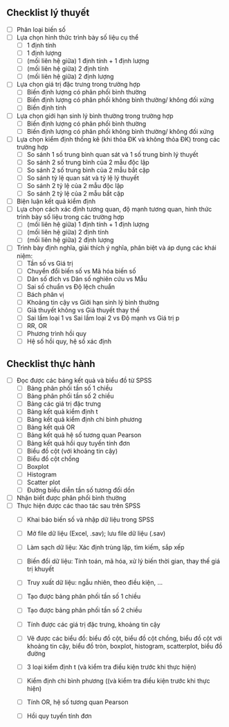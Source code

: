 ## Checklist lý thuyết

- [ ] Phân loại biến số
- [ ] Lựa chọn hình thức trình bày số liệu cụ thể
  - [ ] 1 định tính
  - [ ] 1 định lượng
  - [ ] (mối liên hệ giữa) 1 định tính + 1 định lượng 
  - [ ] (mối liên hệ giữa) 2 định tính
  - [ ] (mối liên hệ giữa) 2 định lượng
- [ ] Lựa chọn giá trị đặc trưng trong trường hợp
  - [ ] Biến định lượng có phân phối bình thường
  - [ ] Biến định lượng có phân phối không bình thường/ không đối xứng
  - [ ] Biến định tính
- [ ] Lựa chọn giới hạn sinh lý bình thường trong trường hợp
  - [ ] Biến định lượng có phân phối bình thường
  - [ ] Biến định lượng có phân phối không bình thường/ không đối xứng
- [ ] Lựa chọn kiểm định thống kê (khi thỏa ĐK và không thỏa ĐK) trong các trường hợp
  - [ ] So sánh 1 số trung bình quan sát và 1 số trung bình lý thuyết
  - [ ] So sánh 2 số trung bình của 2 mẫu độc lập
  - [ ] So sánh 2 số trung bình của 2 mẫu bắt cặp
  - [ ] So sánh tỷ lệ quan sát và tỷ lệ lý thuyết
  - [ ] So sánh 2 tỷ lệ của 2 mẫu độc lập
  - [ ] So sánh 2 tỷ lệ của 2 mẫu bắt cặp
- [ ] Biện luận kết quả kiểm định 
- [ ] Lựa chọn cách xác định tương quan, độ mạnh tương quan, hình thức trình bày số liệu trong các trường hợp
  - [ ] (mối liên hệ giữa) 1 định tính + 1 định lượng 
  - [ ] (mối liên hệ giữa) 2 định tính
  - [ ] (mối liên hệ giữa) 2 định lượng 
- [ ] Trình bày định nghĩa, giải thích ý nghĩa, phân biệt và áp dụng các khái niệm:
  - [ ] Tần số vs Giá trị
  - [ ] Chuyển đổi biến số vs Mã hóa biến số
  - [ ] Dân số đich vs Dân số nghiên cứu vs Mẫu
  - [ ] Sai số chuẩn vs Độ lệch chuẩn
  - [ ] Bách phân vị
  - [ ] Khoảng tin cậy vs Giới hạn sinh lý bình thường
  - [ ] Giả thuyết không vs Giả thuyết thay thế
  - [ ] Sai lầm loại 1 vs Sai lầm loại 2 vs Độ mạnh vs Giá trị p
  - [ ] RR, OR
  - [ ] Phương trình hồi quy
  - [ ] Hệ số hồi quy, hệ số xác định

## Checklist thực hành

- [ ] Đọc được các bảng kết quả và biểu đồ từ SPSS
  - [ ] Bảng phân phối tần số 1 chiều
  - [ ] Bảng phân phối tần số 2 chiều
  - [ ] Bảng các giá trị đặc trưng
  - [ ] Bảng kết quả kiểm định t
  - [ ] Bảng kết quả kiểm định chi bình phương
  - [ ] Bảng kết quả OR
  - [ ] Bảng kết quả hệ số tương quan Pearson
  - [ ] Bảng kết quả hồi quy tuyến tính đơn
  - [ ] Biểu đồ cột (với khoảng tin cậy)
  - [ ] Biểu đồ cột chồng
  - [ ] Boxplot
  - [ ] Histogram
  - [ ] Scatter plot
  - [ ] Đường biểu diễn tần số tương đối dồn
- [ ] Nhận biết được phân phối bình thường
- [ ] Thực hiện được các thao tác sau trên SPSS
  - [ ] Khai báo biến số và nhập dữ liệu trong SPSS
  - [ ] Mở file dữ liệu (Excel, .sav); lưu file dữ liệu (.sav)
  - [ ] Làm sạch dữ liệu: Xác định trùng lặp, tìm kiếm, sắp xếp
  - [ ] Biến đổi dữ liệu: Tính toán, mã hóa, xử lý biến thời gian, thay thế giá trị khuyết
  - [ ] Truy xuất dữ liệu: ngẫu nhiên, theo điều kiện, ...
  - [ ] Tạo được bảng phân phối tần số 1 chiều
  - [ ] Tạo được bảng phân phối tần số 2 chiều
  - [ ] Tính được các giá trị đặc trưng, khoảng tin cậy
  - [ ] Vẽ được các biểu đồ: biểu đồ cột, biểu đồ cột chồng, biểu đồ cột với khoảng tin cậy, biểu đồ tròn, boxplot, histogram, scatterplot, biểu đồ đường
  - [ ] 3 loại kiểm định t (và kiểm tra điều kiện trước khi thực hiện)
  - [ ] Kiểm định chi bình phương ((và kiểm tra điều kiện trước khi thực hiện)
  - [ ] Tính OR, hệ số tương quan Pearson
  - [ ] Hồi quy tuyến tính đơn

